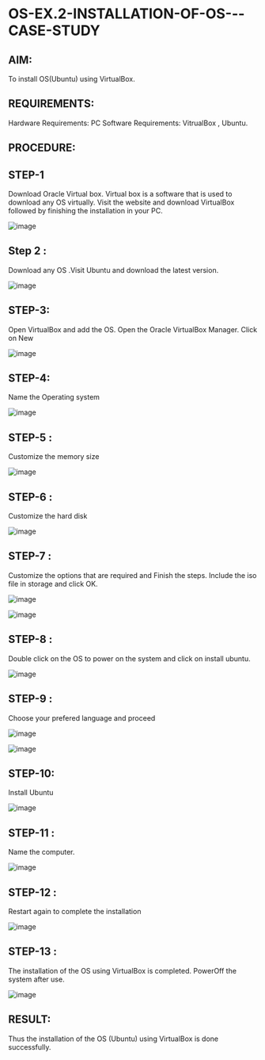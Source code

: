 # OS-EX.2-INSTALLATION-OF-OS---CASE-STUDY
## AIM:
To install OS(Ubuntu) using VirtualBox.

## REQUIREMENTS:
Hardware Requirements: PC Software Requirements: VitrualBox , Ubuntu.

## PROCEDURE:
## STEP-1
Download Oracle Virtual box. Virtual box is a software that is used to download any OS virtually. Visit the website and download VirtualBox followed by finishing the installation in your PC.

![image](https://github.com/Niroshassithanathan/OS-EX.2-INSTALLATION-OF-OS---CASE-STUDY/assets/121418437/76831b73-14ac-49b7-9f14-2ec4f95e34ec)

## Step 2 :
Download any OS .Visit Ubuntu and download the latest version.

![image](https://github.com/Niroshassithanathan/OS-EX.2-INSTALLATION-OF-OS---CASE-STUDY/assets/121418437/f39c1bd3-b9da-4d78-8189-166b8b6d55ec)

## STEP-3:
Open VirtualBox and add the OS. Open the Oracle VirtualBox Manager. Click on New

![image](https://github.com/Niroshassithanathan/OS-EX.2-INSTALLATION-OF-OS---CASE-STUDY/assets/121418437/0e174ad7-6749-4bc8-8030-70a82595d335)

## STEP-4:
Name the Operating system

![image](https://github.com/Niroshassithanathan/OS-EX.2-INSTALLATION-OF-OS---CASE-STUDY/assets/121418437/8063aa8f-dfb6-40b0-b8d6-2aecee660cae)

## STEP-5 :
Customize the memory size

![image](https://github.com/Niroshassithanathan/OS-EX.2-INSTALLATION-OF-OS---CASE-STUDY/assets/121418437/4bb709f5-2d3f-4762-8cba-46f3d6713859)

## STEP-6 :
Customize the hard disk

![image](https://github.com/Niroshassithanathan/OS-EX.2-INSTALLATION-OF-OS---CASE-STUDY/assets/121418437/b498e8f7-1dfb-4e46-80ab-35b5c572c707)

## STEP-7 :
Customize the options that are required and Finish the steps. Include the iso file in storage and click OK.

![image](https://github.com/Niroshassithanathan/OS-EX.2-INSTALLATION-OF-OS---CASE-STUDY/assets/121418437/ebf72ed3-838b-4671-913a-ba9d4af734a1)

![image](https://github.com/Niroshassithanathan/OS-EX.2-INSTALLATION-OF-OS---CASE-STUDY/assets/121418437/ca32d067-2ec0-406f-a19c-662b15c06b10)

## STEP-8 :
Double click on the OS to power on the system and click on install ubuntu.

![image](https://github.com/Niroshassithanathan/OS-EX.2-INSTALLATION-OF-OS---CASE-STUDY/assets/121418437/8e1cfd35-e522-416b-8aed-3a457ee945ce)

## STEP-9 :
Choose your prefered language and proceed

![image](https://github.com/Niroshassithanathan/OS-EX.2-INSTALLATION-OF-OS---CASE-STUDY/assets/121418437/84a67ee6-c968-4660-bd69-6e60dd7acd88)

![image](https://github.com/Niroshassithanathan/OS-EX.2-INSTALLATION-OF-OS---CASE-STUDY/assets/121418437/55f22da8-1edc-450b-9222-3591db84c2d1)

## STEP-10:
Install Ubuntu

![image](https://github.com/Niroshassithanathan/OS-EX.2-INSTALLATION-OF-OS---CASE-STUDY/assets/121418437/c15a14ca-dad2-4d89-8653-aab609e9a060)

## STEP-11 :
Name the computer.

![image](https://github.com/Niroshassithanathan/OS-EX.2-INSTALLATION-OF-OS---CASE-STUDY/assets/121418437/ba66c299-41a2-4508-94c2-f52c8508df09)

## STEP-12 :
Restart again to complete the installation

![image](https://github.com/Niroshassithanathan/OS-EX.2-INSTALLATION-OF-OS---CASE-STUDY/assets/121418437/6bd8d2f9-7ea2-4ed6-a750-e4cb2eb6192e)

## STEP-13 :
The installation of the OS using VirtualBox is completed. PowerOff the system after use.

![image](https://github.com/Niroshassithanathan/OS-EX.2-INSTALLATION-OF-OS---CASE-STUDY/assets/121418437/47c2931e-87b0-4bc6-9b7c-50ff6a7fa452)

## RESULT:
Thus the installation of the OS (Ubuntu) using VirtualBox is done successfully.
